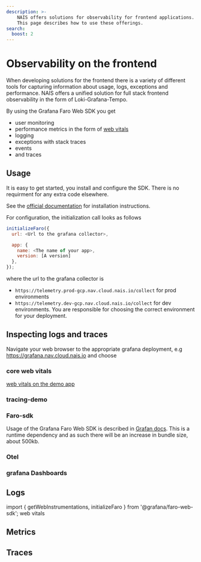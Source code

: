 ```yaml
---
description: >-
    NAIS offers solutions for observability for frontend applications.
    This page describes how to use these offerings.
search:
  boost: 2
---
```


# Observability on the frontend

When developing solutions for the frontend there is a variety of different tools for capturing information about
usage, logs, exceptions and performance. NAIS offers a unified solution for full stack frontend observability in
the form of Loki-Grafana-Tempo.

By using the Grafana Faro Web SDK you get
- user monitoring
- performance metrics in the form of [web vitals](https://web.dev/vitals/)
- logging
- exceptions with stack traces
- events
- and traces

## Usage

It is easy to get started, you install and configure the SDK. There is no requirment for any extra
code elsewhere.

See the [official documentation](https://grafana.com/docs/grafana-cloud/frontend-observability/) for installation
instructions.

For configuration, the initialization call looks as follows

```js
initializeFaro({
  url: <Url to the grafana collector>,

  app: {
    name: <The name of your app>,
    version: [A version]
  },
});

```

where the url to the grafana collector is
- `https://telemetry.prod-gcp.nav.cloud.nais.io/collect` for prod environments
- `https://telemetry.dev-gcp.nav.cloud.nais.io/collect` for dev environments.
You are responsible for choosing the correct environment for your deployment.


## Inspecting logs and traces

Navigate your web browser to the appropriate grafana deployment, e.g https://grafana.nav.cloud.nais.io and choose

### core web vitals
[web vitals on the demo app](https://grafana.nav.cloud.nais.io/d/k8g_nks4z/frontend-web-vitals)

### tracing-demo

### Faro-sdk
Usage of the Grafana Faro Web SDK is described in [Grafan docs](https://grafana.com/docs/grafana-cloud/frontend-observability/). This is a runtime dependency and as such there will be an increase in bundle size, about 500kb.



### Otel
### grafana Dashboards

## Logs
import { getWebInstrumentations, initializeFaro } from '@grafana/faro-web-sdk'; web vitals

## Metrics

## Traces

